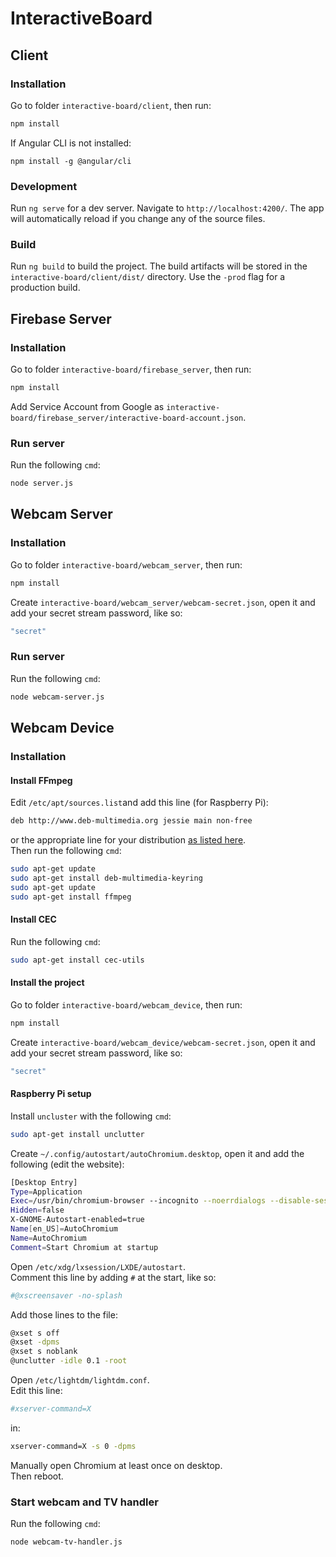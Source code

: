 # InteractiveBoard

## Client
### Installation
Go to folder `interactive-board/client`, then run:
```bash
npm install
```
If Angular CLI is not installed:
```
npm install -g @angular/cli
```
### Development
Run `ng serve` for a dev server. Navigate to `http://localhost:4200/`. The app will automatically reload if you change any of the source files.

### Build
Run `ng build` to build the project. The build artifacts will be stored in the `interactive-board/client/dist/` directory. Use the `-prod` flag for a production build.

## Firebase Server
### Installation
Go to folder `interactive-board/firebase_server`, then run:
```bash
npm install
```
Add Service Account from Google as `interactive-board/firebase_server/interactive-board-account.json`.

### Run server
Run the following `cmd`:
```bash
node server.js
```

## Webcam Server
### Installation
Go to folder `interactive-board/webcam_server`, then run:
```bash
npm install
```
Create `interactive-board/webcam_server/webcam-secret.json`, open it and add your secret stream password, like so:
```bash
"secret"
```

### Run server
Run the following `cmd`:
```bash
node webcam-server.js
```

## Webcam Device
### Installation
#### Install FFmpeg
Edit `/etc/apt/sources.list`and add this line (for Raspberry Pi):
```bash
deb http://www.deb-multimedia.org jessie main non-free
```
or the appropriate line for your distribution [as listed here](http://www.deb-multimedia.org/).  
Then run the following `cmd`:
```bash
sudo apt-get update
sudo apt-get install deb-multimedia-keyring
sudo apt-get update
sudo apt-get install ffmpeg
```
#### Install CEC
Run the following `cmd`:
```bash
sudo apt-get install cec-utils
```
#### Install the project
Go to folder `interactive-board/webcam_device`, then run:
```bash
npm install
```
Create `interactive-board/webcam_device/webcam-secret.json`, open it and add your secret stream password, like so:
```bash
"secret"
```
#### Raspberry Pi setup
Install `uncluster` with the following `cmd`:
```bash
sudo apt-get install unclutter
```
Create `~/.config/autostart/autoChromium.desktop`, open it and add the following (edit the website):
```bash
[Desktop Entry]
Type=Application
Exec=/usr/bin/chromium-browser --incognito --noerrdialogs --disable-session-crashed-bubble --disable-infobars --kiosk http://www.website.com
Hidden=false
X-GNOME-Autostart-enabled=true
Name[en_US]=AutoChromium
Name=AutoChromium
Comment=Start Chromium at startup
```
Open `/etc/xdg/lxsession/LXDE/autostart`.  
Comment this line by adding `#` at the start, like so:
```bash
#@xscreensaver -no-splash
```
Add those lines to the file:
```bash
@xset s off
@xset -dpms
@xset s noblank
@unclutter -idle 0.1 -root
```
Open `/etc/lightdm/lightdm.conf`.  
Edit this line:
```bash
#xserver-command=X
```
in:
```bash
xserver-command=X -s 0 -dpms
```
Manually open Chromium at least once on desktop.  
Then reboot.

### Start webcam and TV handler
Run the following `cmd`:
```bash
node webcam-tv-handler.js
```
